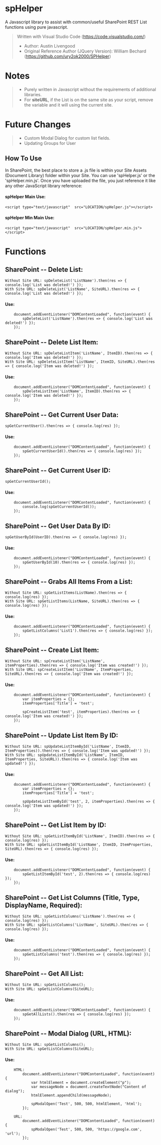 # spHelper
A Javascript library to assist with common/useful SharePoint REST List functions using pure javascript.

> Written with Visual Studio Code (https://code.visualstudio.com/) 
> - Author: Austin Livengood
> - Original Reference Author (JQuery Version): William Bechard (https://github.com/ury2ok2000/SPHelper)

# Notes
 > - Purely written in Javascript without the requirements of additional libraries.
 > - For **siteURL**, if the List is on the same site as your script, remove the variable and it will using the current site.

# Future Changes
 > - Custom Modal Dialog for custom list fields.
 > - Updating Groups for User

## How To Use
In SharePoint, the best place to store a .js file is within your Site Assets (Document Library) folder within your Site. You can use 'spHelper.js' or the 'spHelper.min.js'. Once you have uploaded the file, you just reference it like any other JavaScript library reference:

#### spHelper Main Use:
    <script type="text/javascript"  src="LOCATION/spHelper.js"></script>
    
#### spHelper Min Main Use:
    <script type="text/javascript"  src="LOCATION/spHelper.min.js"></script>

# Functions
## SharePoint -- Delete List:
    Without Site URL: spDeleteList('ListName').then(res => { console.log('List was deleted!') });
    With Site URL: spDeleteList('ListName', SiteURL).then(res => { console.log('List was deleted!') });
    
#### Use: 
        document.addEventListener("DOMContentLoaded", function(event) {
            spDeleteList('ListName').then(res => { console.log('List was deleted!') });
        });
        
## SharePoint -- Delete List Item:
    Without Site URL: spDeleteListItem('ListName', ItemID).then(res => { console.log('Item was deleted!') });
    With Site URL: spDeleteListItem('ListName', ItemID, SiteURL).then(res => { console.log('Item was deleted!') });
    
#### Use: 
        document.addEventListener("DOMContentLoaded", function(event) {
            spDeleteListItem('ListName', ItemID).then(res => { console.log('Item was deleted!') });
        });

## SharePoint -- Get Current User Data:
    spGetCurrentUser().then(res => { console.log(res) });
    
#### Use: 
        document.addEventListener("DOMContentLoaded", function(event) {
            spGetCurrentUserId().then(res => { console.log(res) });
        });
        
## SharePoint -- Get Current User ID:
    spGetCurrentUserId();
    
#### Use: 
        document.addEventListener("DOMContentLoaded", function(event) {
            console.log(spGetCurrentUserId());
        });

## SharePoint -- Get User Data By ID:
    spGetUserById(UserID).then(res => { console.log(res) });
    
#### Use: 
        document.addEventListener("DOMContentLoaded", function(event) {
            spGetUserById(10).then(res => { console.log(res) });
        });

## SharePoint -- Grabs All Items From a List:
    Without Site URL: spGetListItems(ListName).then(res => { console.log(res) });
    With Site URL: spGetListItems(ListName, SiteURL).then(res => { console.log(res) });
    
#### Use: 
        document.addEventListener("DOMContentLoaded", function(event) {
            spGetListColumns('List1').then(res => { console.log(res) });
        });

## SharePoint -- Create List Item:
    Without Site URL: spCreateListItem('ListName', itemProperties).then(res => { console.log('Item was created!') });
    With Site URL: spCreateListItem('ListName', ItemProperties, SiteURL).then(res => { console.log('Item was created!') });
    
#### Use: 
        document.addEventListener("DOMContentLoaded", function(event) {
            var itemProperties = {};
            itemProperties['Title'] = 'test';

            spCreateListItem('test', itemProperties).then(res => { console.log('Item was created!') });
        });

## SharePoint -- Update List Item By ID:
    Without Site URL: spUpdateListItemById('ListName', ItemID, ItemProperties)).then(res => { console.log('Item was updated!') });
    With Site URL: spUpdateListItemById('ListName', ItemID, ItemProperties, SiteURL)).then(res => { console.log('Item was updated!') });
    
#### Use: 
        document.addEventListener("DOMContentLoaded", function(event) {
            var itemProperties = {};
            itemProperties['Title'] = 'test';

            spUpdateListItemById('test', 2, itemProperties).then(res => { console.log('Item was updated!') });
        });

## SharePoint -- Get List Item by ID:
    Without Site URL: spGetListItemById('ListName', ItemID).then(res => { console.log(res) });
    With Site URL: spGetListItemById('ListName', ItemID, ItemProperties, SiteURL).then(res => { console.log(res) });
    
#### Use: 
        document.addEventListener("DOMContentLoaded", function(event) {
            spGetListItemById('test', 2).then(res => { console.log(res) });
        });

## SharePoint -- Get List Columns (Title, Type, DisplayName, Required):
    Without Site URL: spGetListColumns('ListName').then(res => { console.log(res) });
    With Site URL: spGetListColumns('ListName', SiteURL).then(res => { console.log(res) });
    
#### Use: 
        document.addEventListener("DOMContentLoaded", function(event) {
            spGetListColumns('test').then(res => { console.log(res) });
        });

## SharePoint -- Get All List:
    Without Site URL: spGetListColumns();
    With Site URL: spGetListColumns(SiteURL);
    
#### Use: 
        document.addEventListener("DOMContentLoaded", function(event) {
            spGetAllLists().then(res => { console.log(res) });
        });

## SharePoint -- Modal Dialog (URL, HTML):
    Without Site URL: spGetListColumns();
    With Site URL: spGetListColumns(SiteURL);
    
#### Use: 
        HTML:
            document.addEventListener("DOMContentLoaded", function(event) {
                var htmlElement = document.createElement("p");
                var messageNode = document.createTextNode("Content of dialog");
                htmlElement.appendChild(messageNode);

                spModalOpen('Test', 500, 500, htmlElement, 'html');
            });

        URL:
            document.addEventListener("DOMContentLoaded", function(event) {
                spModalOpen('Test', 500, 500, 'https://google.com', 'url');
            });

